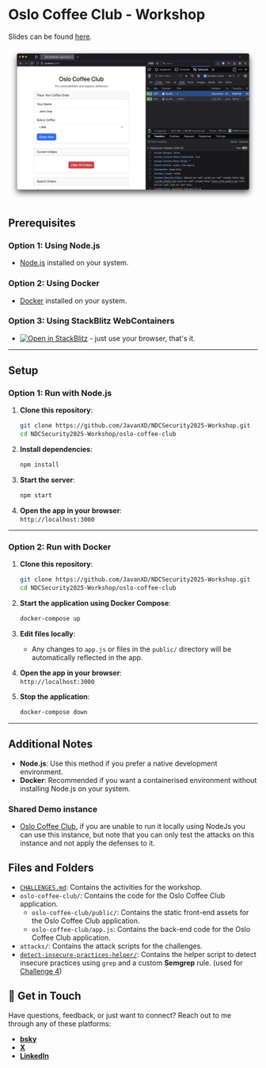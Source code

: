 
# Oslo Coffee Club - Workshop

Slides can be found [here](./docs/2025-01-NDCSecurity-Rasokat-Workshop-Start_Eliminating_Bug_Classes_at_Scale.pdf).

<img src="./docs/oslo-coffee-club-screenshot.png" width="650"/>

## Prerequisites

### Option 1: Using Node.js
- [Node.js](https://nodejs.org/) installed on your system.

### Option 2: Using Docker
- [Docker](https://www.docker.com/) installed on your system.

### Option 3: Using StackBlitz WebContainers
- [![Open in StackBlitz](https://developer.stackblitz.com/img/open_in_stackblitz.svg)](https://stackblitz.com/github/JavanXD/NDCSecurity2025-Workshop?projectPath=lab) - just use your browser, that's it. 


---

## Setup

### Option 1: Run with Node.js

1. **Clone this repository**:
   ```bash
   git clone https://github.com/JavanXD/NDCSecurity2025-Workshop.git
   cd NDCSecurity2025-Workshop/oslo-coffee-club
   ```

2. **Install dependencies**:
   ```bash
   npm install
   ```

3. **Start the server**:
   ```bash
   npm start
   ```

4. **Open the app in your browser**:  
   `http://localhost:3000`

---

### Option 2: Run with Docker

1. **Clone this repository**:
   ```bash
   git clone https://github.com/JavanXD/NDCSecurity2025-Workshop.git
   cd NDCSecurity2025-Workshop/oslo-coffee-club
   ```

2. **Start the application using Docker Compose**:
   ```bash
   docker-compose up
   ```

3. **Edit files locally**:
   - Any changes to `app.js` or files in the `public/` directory will be automatically reflected in the app.

4. **Open the app in your browser**:  
   `http://localhost:3000`

5. **Stop the application**:
   ```bash
   docker-compose down
   ```

---

## Additional Notes

- **Node.js**: Use this method if you prefer a native development environment.
- **Docker**: Recommended if you want a containerised environment without installing Node.js on your system.

### Shared Demo instance

- [Oslo Coffee Club](https://oslo-coffee-club.javan.de/), if you are unable to run it locally using NodeJs you can use this instance, but note that you can only test the attacks on this instance and not apply the defenses to it.

## Files and Folders

- [`CHALLENGES.md`](./CHALLENGES.md): Contains the activities for the workshop.
- `oslo-coffee-club/`: Contains the code for the Oslo Coffee Club application.
    - `oslo-coffee-club/public/`: Contains the static front-end assets for the Oslo Coffee Club application.
    - `oslo-coffee-club/app.js`: Contains the back-end code for the Oslo Coffee Club application.
- `attacks/`: Contains the attack scripts for the challenges.
- [`detect-insecure-practices-helper/`](./detect-insecure-practices-helper/README.md): Contains the helper script to detect insecure practices using `grep` and a custom **Semgrep** rule. (used for [Challenge 4](./CHALLENGE_4.md))

## 📨 Get in Touch

Have questions, feedback, or just want to connect? Reach out to me through any of these platforms:  
- **[bsky](https://bsky.app/profile/javanrasokat.bsky.social)**  
- **[X](https://x.com/javanrasokat)**  
- **[LinkedIn](https://www.linkedin.com/in/javan-rasokat)**  


